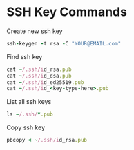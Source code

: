# SSH Key Commands
Create new ssh key
```ruby
ssh-keygen -t rsa -C "YOUR@EMAIL.com"
```
Find ssh key
```ruby
cat ~/.ssh/id_rsa.pub
cat ~/.ssh/id_dsa.pub
cat ~/.ssh/id_ed25519.pub
cat ~/.ssh/id_<key-type-here>.pub
```
List all ssh keys
```ruby
ls ~/.ssh/*.pub
```
Copy ssh key
```ruby
pbcopy < ~/.ssh/id_rsa.pub
```
